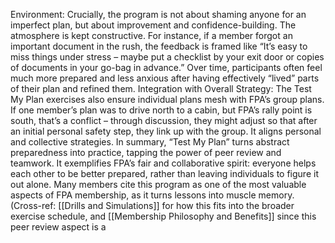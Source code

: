 Environment: Crucially, the program is not about shaming anyone for an imperfect plan, but about improvement and confidence-building. The atmosphere is kept constructive. For instance, if a member forgot an important document in the rush, the feedback is framed like “It’s easy to miss things under stress – maybe put a checklist by your exit door or copies of documents in your go-bag in advance.” Over time, participants often feel much more prepared and less anxious after having effectively “lived” parts of their plan and refined them. Integration with Overall Strategy: The Test My Plan exercises also ensure individual plans mesh with FPA’s group plans. If one member’s plan was to drive north to a cabin, but FPA’s rally point is south, that’s a conflict – through discussion, they might adjust so that after an initial personal safety step, they link up with the group. It aligns personal and collective strategies. In summary, “Test My Plan” turns abstract preparedness into practice, tapping the power of peer review and teamwork. It exemplifies FPA’s fair and collaborative spirit: everyone helps each other to be better prepared, rather than leaving individuals to figure it out alone. Many members cite this program as one of the most valuable aspects of FPA membership, as it turns lessons into muscle memory. (Cross-ref: [[Drills and Simulations]] for how this fits into the broader exercise schedule, and [[Membership Philosophy and Benefits]] since this peer review aspect is a